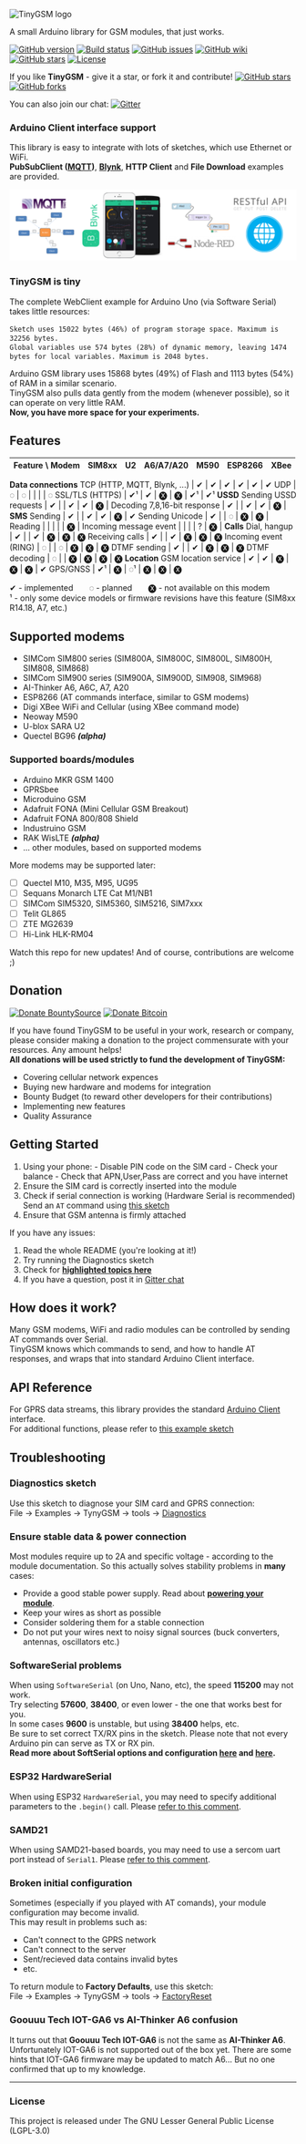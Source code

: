 ![TinyGSM logo](https://cdn.rawgit.com/vshymanskyy/TinyGSM/d18e93dc51fe988a0b175aac647185457ef640b5/extras/logo.svg)

A small Arduino library for GSM modules, that just works.
<!---
[![GitHub download](https://img.shields.io/github/downloads/vshymanskyy/TinyGSM/total.svg)](https://github.com/vshymanskyy/TinyGSM/releases/latest)--->
[![GitHub version](https://img.shields.io/github/release/vshymanskyy/TinyGSM.svg)](https://github.com/vshymanskyy/TinyGSM/releases/latest)
[![Build status](https://img.shields.io/travis/vshymanskyy/TinyGSM.svg)](https://travis-ci.org/vshymanskyy/TinyGSM)
[![GitHub issues](https://img.shields.io/github/issues/vshymanskyy/TinyGSM.svg)](https://github.com/vshymanskyy/TinyGSM/issues)
[![GitHub wiki](https://img.shields.io/badge/Wiki-available-brightgreen.svg)](https://github.com/vshymanskyy/TinyGSM/wiki)
[![GitHub stars](https://img.shields.io/github/stars/vshymanskyy/TinyGSM.svg)](https://github.com/vshymanskyy/TinyGSM/stargazers)
[![License](https://img.shields.io/badge/license-LGPL3-blue.svg)](https://github.com/vshymanskyy/TinyGSM/blob/master/LICENSE)

If you like **TinyGSM** - give it a star, or fork it and contribute!
[![GitHub stars](https://img.shields.io/github/stars/vshymanskyy/TinyGSM.svg?style=social&label=Star)](https://github.com/vshymanskyy/TinyGSM/stargazers)
[![GitHub forks](https://img.shields.io/github/forks/vshymanskyy/TinyGSM.svg?style=social&label=Fork)](https://github.com/vshymanskyy/TinyGSM/network)

You can also join our chat:
[![Gitter](https://img.shields.io/gitter/room/vshymanskyy/TinyGSM.svg)](https://gitter.im/tinygsm)

### Arduino Client interface support
This library is easy to integrate with lots of sketches, which use Ethernet or WiFi.  
**PubSubClient ([MQTT](http://mqtt.org/))**, **[Blynk](http://blynk.cc)**, **HTTP Client** and **File Download** examples are provided.

![examples](/extras/examples.png)

### TinyGSM is tiny
The complete WebClient example for Arduino Uno (via Software Serial) takes little resources:
```
Sketch uses 15022 bytes (46%) of program storage space. Maximum is 32256 bytes.
Global variables use 574 bytes (28%) of dynamic memory, leaving 1474 bytes for local variables. Maximum is 2048 bytes.
```
Arduino GSM library uses 15868 bytes (49%) of Flash and 1113 bytes (54%) of RAM in a similar scenario.  
TinyGSM also pulls data gently from the modem (whenever possible), so it can operate on very little RAM.  
**Now, you have more space for your experiments.**

## Features

Feature \ Modem              | SIM8xx | U2     | A6/A7/A20 | M590 | ESP8266 | XBee 
---                          | ---    | ---    | ---       | ---  | ---     | ---
**Data connections**
TCP (HTTP, MQTT, Blynk, ...) | ✔      | ✔      | ✔         | ✔    | ✔       | ✔
UDP                          | ◌      | ◌      |           |      |         | ◌
SSL/TLS (HTTPS)              | ✔¹     | ✔      | 🅧        | 🅧    | ✔¹      | ✔¹
**USSD**
Sending USSD requests        | ✔      |        | ✔         | ✔    | 🅧       | 
Decoding 7,8,16-bit response | ✔      |        | ✔         | ✔    | 🅧      | 
**SMS**
Sending                      | ✔      |        | ✔         | ✔    | 🅧      | ✔
Sending Unicode              | ✔      |        | ◌         | 🅧   | 🅧      | 
Reading                      |        |        |           |      | 🅧      | 
Incoming message event       |        |        |           | ?    | 🅧      | 
**Calls**
Dial, hangup                 | ✔      |        | ✔         | 🅧   | 🅧      | 🅧
Receiving calls              | ✔      |        | ✔         | 🅧   | 🅧      | 🅧
Incoming event (RING)        | ◌      |        | ◌         | 🅧   | 🅧      | 🅧
DTMF sending                 | ✔      |        | ✔         | 🅧   | 🅧      | 🅧
DTMF decoding                | ◌      |        | 🅧        | 🅧   | 🅧      | 🅧
**Location**
GSM location service         | ✔      | ✔      | 🅧        | 🅧   | 🅧      | ✔
GPS/GNSS                     | ✔¹     | 🅧     | ◌¹        | 🅧   | 🅧      | 🅧

✔ - implemented  ◌ - planned  🅧 - not available on this modem  
¹ - only some device models or firmware revisions have this feature (SIM8xx R14.18, A7, etc.)  

## Supported modems

- SIMCom SIM800 series (SIM800A, SIM800C, SIM800L, SIM800H, SIM808, SIM868)
- SIMCom SIM900 series (SIM900A, SIM900D, SIM908, SIM968)
- AI-Thinker A6, A6C, A7, A20
- ESP8266 (AT commands interface, similar to GSM modems)
- Digi XBee WiFi and Cellular (using XBee command mode)
- Neoway M590
- U-blox SARA U2
- Quectel BG96 ***(alpha)***

### Supported boards/modules
- Arduino MKR GSM 1400
- GPRSbee
- Microduino GSM
- Adafruit FONA (Mini Cellular GSM Breakout)
- Adafruit FONA 800/808 Shield
- Industruino GSM
- RAK WisLTE ***(alpha)***
- ... other modules, based on supported modems

More modems may be supported later:
- [ ] Quectel M10, M35, M95, UG95
- [ ] Sequans Monarch LTE Cat M1/NB1
- [ ] SIMCom SIM5320, SIM5360, SIM5216, SIM7xxx
- [ ] Telit GL865
- [ ] ZTE MG2639
- [ ] Hi-Link HLK-RM04

Watch this repo for new updates! And of course, contributions are welcome ;)

## Donation

[![Donate BountySource](https://img.shields.io/badge/Donate-BountySource-149E5E.svg)](https://salt.bountysource.com/checkout/amount?team=tinygsm-dev)
[![Donate Bitcoin](https://img.shields.io/badge/Donate-Bitcoin-orange.svg)](http://tny.im/aen)

If you have found TinyGSM to be useful in your work, research or company, please consider making a donation to the project commensurate with your resources. Any amount helps!  
**All donations will be used strictly to fund the development of TinyGSM:**
- Covering cellular network expences
- Buying new hardware and modems for integration
- Bounty Budget (to reward other developers for their contributions)
- Implementing new features
- Quality Assurance

## Getting Started

  1. Using your phone:
    - Disable PIN code on the SIM card
    - Check your balance
    - Check that APN,User,Pass are correct and you have internet
  2. Ensure the SIM card is correctly inserted into the module
  3. Check if serial connection is working (Hardware Serial is recommended)  
     Send an ```AT``` command using [this sketch](tools/AT_Debug/AT_Debug.ino)
  4. Ensure that GSM antenna is firmly attached
  
If you have any issues:

  1. Read the whole README (you're looking at it!)
  2. Try running the Diagnostics sketch
  3. Check for [**highlighted topics here**](https://github.com/vshymanskyy/TinyGSM/issues?utf8=%E2%9C%93&q=is%3Aissue+label%3A%22for+reference%22+)
  4. If you have a question, post it in [Gitter chat](https://gitter.im/tinygsm)

## How does it work?

Many GSM modems, WiFi and radio modules can be controlled by sending AT commands over Serial.  
TinyGSM knows which commands to send, and how to handle AT responses, and wraps that into standard Arduino Client interface.

## API Reference

For GPRS data streams, this library provides the standard [Arduino Client](https://www.arduino.cc/en/Reference/ClientConstructor) interface.  
For additional functions, please refer to [this example sketch](examples/AllFunctions/AllFunctions.ino)

## Troubleshooting

### Diagnostics sketch

Use this sketch to diagnose your SIM card and GPRS connection:  
  File -> Examples -> TynyGSM -> tools -> [Diagnostics](https://github.com/vshymanskyy/TinyGSM/blob/master/tools/Diagnostics/Diagnostics.ino)
  
### Ensure stable data & power connection

Most modules require up to 2A and specific voltage - according to the module documentation.
So this actually solves stability problems in **many** cases:
- Provide a good stable power supply. Read about [**powering your module**](https://github.com/vshymanskyy/TinyGSM/wiki/Powering-GSM-module).
- Keep your wires as short as possible
- Consider soldering them for a stable connection
- Do not put your wires next to noisy signal sources (buck converters, antennas, oscillators etc.)

### SoftwareSerial problems

When using ```SoftwareSerial``` (on Uno, Nano, etc), the speed **115200** may not work.  
Try selecting **57600**, **38400**, or even lower - the one that works best for you.  
In some cases **9600** is unstable, but using **38400** helps, etc.  
Be sure to set correct TX/RX pins in the sketch. Please note that not every Arduino pin can serve as TX or RX pin.  
**Read more about SoftSerial options and configuration [here](https://www.pjrc.com/teensy/td_libs_AltSoftSerial.html) and [here](https://www.arduino.cc/en/Reference/SoftwareSerial).**
  
### ESP32 HardwareSerial

When using ESP32 `HardwareSerial`, you may need to specify additional parameters to the `.begin()` call.
Please [refer to this comment](https://github.com/vshymanskyy/TinyGSM/issues/91#issuecomment-356024747).

### SAMD21

When using SAMD21-based boards, you may need to use a sercom uart port instead of `Serial1`.
Please [refer to this comment](https://github.com/vshymanskyy/TinyGSM/issues/102#issuecomment-345548941).

### Broken initial configuration

Sometimes (especially if you played with AT comands), your module configuration may become invalid.  
This may result in problems such as:

 * Can't connect to the GPRS network
 * Can't connect to the server
 * Sent/recieved data contains invalid bytes
 * etc.

To return module to **Factory Defaults**, use this sketch:  
  File -> Examples -> TynyGSM -> tools -> [FactoryReset](https://github.com/vshymanskyy/TinyGSM/blob/master/tools/FactoryReset/FactoryReset.ino)

### Goouuu Tech IOT-GA6 vs AI-Thinker A6 confusion

It turns out that **Goouuu Tech IOT-GA6** is not the same as **AI-Thinker A6**. Unfortunately IOT-GA6 is not supported out of the box yet. There are some hints that IOT-GA6 firmware may be updated to match A6... But no one confirmed that up to my knowledge.

__________

### License
This project is released under
The GNU Lesser General Public License (LGPL-3.0)
